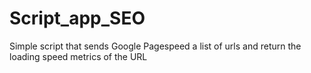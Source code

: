 # Script_app_SEO

Simple script that sends Google Pagespeed a list of urls and return the loading speed metrics of the URL
